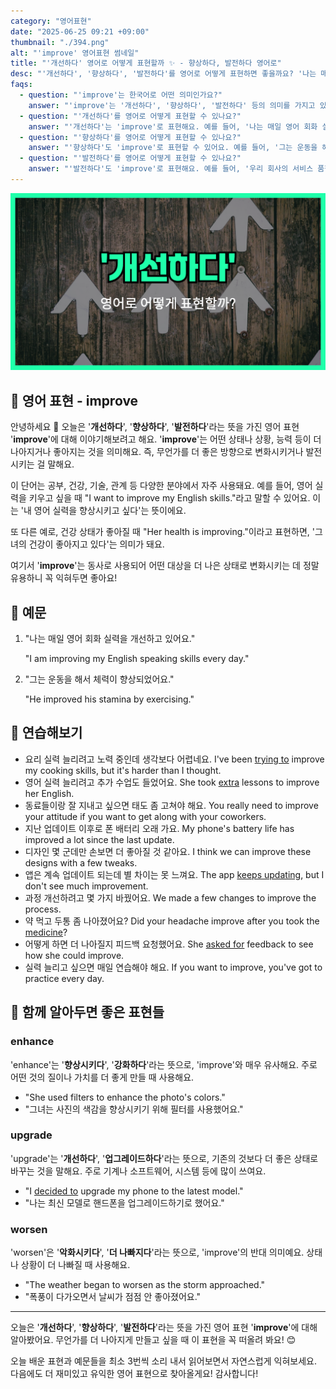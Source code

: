 ```yaml
---
category: "영어표현"
date: "2025-06-25 09:21 +09:00"
thumbnail: "./394.png"
alt: "'improve' 영어표현 썸네일"
title: "'개선하다' 영어로 어떻게 표현할까 ✨ - 향상하다, 발전하다 영어로"
desc: "'개선하다', '향상하다', '발전하다'를 영어로 어떻게 표현하면 좋을까요? '나는 매일 영어 회화 실력을 개선하고 있어요.', '그는 운동을 해서 체력이 향상되었어요.' 등을 영어로 표현하는 법을 배워봅시다. 다양한 예문을 통해서 연습하고 본인의 표현으로 만들어 보세요."
faqs:
  - question: "'improve'는 한국어로 어떤 의미인가요?"
    answer: "'improve'는 '개선하다', '향상하다', '발전하다' 등의 의미를 가지고 있어요. 어떤 상태나 능력, 상황을 더 나은 방향으로 변화시키는 것을 말해요."
  - question: "'개선하다'를 영어로 어떻게 표현할 수 있나요?"
    answer: "'개선하다'는 'improve'로 표현해요. 예를 들어, '나는 매일 영어 회화 실력을 개선하고 있어요.'는 'I am improving my English speaking skills every day.'라고 말해요."
  - question: "'향상하다'를 영어로 어떻게 표현할 수 있나요?"
    answer: "'향상하다'도 'improve'로 표현할 수 있어요. 예를 들어, '그는 운동을 해서 체력이 향상되었어요.'는 'He improved his stamina by exercising.'라고 해요."
  - question: "'발전하다'를 영어로 어떻게 표현할 수 있나요?"
    answer: "'발전하다'도 'improve'로 표현해요. 예를 들어, '우리 회사의 서비스 품질을 더욱 발전시켜야 해요.'는 'We need to improve the quality of our company's service.'라고 해요."
---
```


!['improve' 영어표현](./394.png)

## 🌟 영어 표현 - improve

안녕하세요 👋 오늘은 '**개선하다**', '**향상하다**', '**발전하다**'라는 뜻을 가진 영어 표현 '**improve**'에 대해 이야기해보려고 해요. '**improve**'는 어떤 상태나 상황, 능력 등이 더 나아지거나 좋아지는 것을 의미해요. 즉, 무언가를 더 좋은 방향으로 변화시키거나 발전시키는 걸 말해요.

이 단어는 공부, 건강, 기술, 관계 등 다양한 분야에서 자주 사용돼요. 예를 들어, 영어 실력을 키우고 싶을 때 "I want to improve my English skills."라고 말할 수 있어요. 이는 '내 영어 실력을 향상시키고 싶다'는 뜻이에요.

또 다른 예로, 건강 상태가 좋아질 때 "Her health is improving."이라고 표현하면, '그녀의 건강이 좋아지고 있다'는 의미가 돼요.

여기서 '**improve**'는 동사로 사용되어 어떤 대상을 더 나은 상태로 변화시키는 데 정말 유용하니 꼭 익혀두면 좋아요!

## 📖 예문

1. "나는 매일 영어 회화 실력을 개선하고 있어요."

   "I am improving my English speaking skills every day."

2. "그는 운동을 해서 체력이 향상되었어요."

   "He improved his stamina by exercising."

## 💬 연습해보기

<ul data-interactive-list>

  <li data-interactive-item>
    <span data-toggler>요리 실력 늘리려고 노력 중인데 생각보다 어렵네요.</span>
    <span data-answer>I've been <a href="/blog/in-english/117.try-to/">trying to</a> improve my cooking skills, but it's harder than I thought.</span>
  </li>

  <li data-interactive-item>
    <span data-toggler>영어 실력 늘리려고 추가 수업도 들었어요.</span>
    <span data-answer>She took <a href="/blog/in-english/265.extra/">extra</a> lessons to improve her English.</span>
  </li>

  <li data-interactive-item>
    <span data-toggler>동료들이랑 잘 지내고 싶으면 태도 좀 고쳐야 해요.</span>
    <span data-answer>You really need to improve your attitude if you want to get along with your coworkers.</span>
  </li>

  <li data-interactive-item>
    <span data-toggler>지난 업데이트 이후로 폰 배터리 오래 가요.</span>
    <span data-answer>My phone's battery life has improved a lot since the last update.</span>
  </li>

  <li data-interactive-item>
    <span data-toggler>디자인 몇 군데만 손보면 더 좋아질 것 같아요.</span>
    <span data-answer>I think we can improve these designs with a few tweaks.</span>
  </li>

  <li data-interactive-item>
    <span data-toggler>앱은 계속 업데이트 되는데 별 차이는 못 느껴요.</span>
    <span data-answer>The app <a href="/blog/in-english/291.keep-ing/">keeps updating</a>, but I don't see much improvement.</span>
  </li>

  <li data-interactive-item>
    <span data-toggler>과정 개선하려고 몇 가지 바꿨어요.</span>
    <span data-answer>We made a few changes to improve the process.</span>
  </li>

  <li data-interactive-item>
    <span data-toggler>약 먹고 두통 좀 나아졌어요?</span>
    <span data-answer>Did your headache improve after you took the <a href="/blog/in-english/567.medicine/">medicine</a>?</span>
  </li>

  <li data-interactive-item>
    <span data-toggler>어떻게 하면 더 나아질지 피드백 요청했어요.</span>
    <span data-answer>She <a href="/blog/in-english/125.ask-for/">asked for</a> feedback to see how she could improve.</span>
  </li>

  <li data-interactive-item>
    <span data-toggler>실력 늘리고 싶으면 매일 연습해야 해요.</span>
    <span data-answer>If you want to improve, you've got to practice every day.</span>
  </li>

</ul>

## 🤝 함께 알아두면 좋은 표현들

### enhance

'enhance'는 '**향상시키다**', '**강화하다**'라는 뜻으로, 'improve'와 매우 유사해요. 주로 어떤 것의 질이나 가치를 더 좋게 만들 때 사용해요.

- "She used filters to enhance the photo's colors."
- "그녀는 사진의 색감을 향상시키기 위해 필터를 사용했어요."

### upgrade

'upgrade'는 '**개선하다**', '**업그레이드하다**'라는 뜻으로, 기존의 것보다 더 좋은 상태로 바꾸는 것을 말해요. 주로 기계나 소프트웨어, 시스템 등에 많이 쓰여요.

- "I [decided to](/blog/in-english/062.decide-to/) upgrade my phone to the latest model."
- "나는 최신 모델로 핸드폰을 업그레이드하기로 했어요."

### worsen

'worsen'은 '**악화시키다**', '**더 나빠지다**'라는 뜻으로, 'improve'의 반대 의미예요. 상태나 상황이 더 나빠질 때 사용해요.

- "The weather began to worsen as the storm approached."
- "폭풍이 다가오면서 날씨가 점점 안 좋아졌어요."

---

오늘은 '**개선하다**', '**향상하다**', '**발전하다**'라는 뜻을 가진 영어 표현 '**improve**'에 대해 알아봤어요. 무언가를 더 나아지게 만들고 싶을 때 이 표현을 꼭 떠올려 봐요! 😊

오늘 배운 표현과 예문들을 최소 3번씩 소리 내서 읽어보면서 자연스럽게 익혀보세요. 다음에도 더 재미있고 유익한 영어 표현으로 찾아올게요! 감사합니다!
